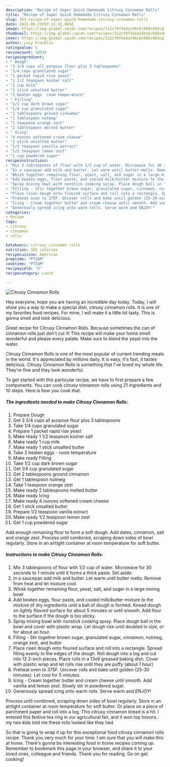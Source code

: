 ```yaml
---
description: "Recipe of Super Quick Homemade Citrusy Cinnamon Rolls"
title: "Recipe of Super Quick Homemade Citrusy Cinnamon Rolls"
slug: 263-recipe-of-super-quick-homemade-citrusy-cinnamon-rolls
date: 2021-08-23T07:13:32.869Z
image: https://img-global.cpcdn.com/recipes/112cf0fda4a24bc6/680x482cq70/citrusy-cinnamon-rolls-recipe-main-photo.jpg
thumbnail: https://img-global.cpcdn.com/recipes/112cf0fda4a24bc6/680x482cq70/citrusy-cinnamon-rolls-recipe-main-photo.jpg
cover: https://img-global.cpcdn.com/recipes/112cf0fda4a24bc6/680x482cq70/citrusy-cinnamon-rolls-recipe-main-photo.jpg
author: Lucy Franklin
ratingvalue: 5
reviewcount: 10594
recipeingredient:
- " Dough"
- "3 3/4 cups all purpose flour plus 3 tablespoons"
- "1/4 cups granulated sugar"
- "1 packet rapid rise yeast"
- "1 1/2 teaspoon kosher salt"
- "1 cup milk"
- "1 stick unsalted butter"
- "2 beaten eggs  room temperature"
- " Filling"
- "1/2 cup dark brown sugar"
- "1/4 cup granulated sugar"
- "2 tablespoons ground cinnamon"
- "1 tablespoon nutmeg"
- "1 teaspoon orange zest"
- "2 tablespoons melted butter"
- " Icing"
- "4 ounces softened cream cheese"
- "1 stick unsalted butter"
- "1/2 teaspoon vanilla extract"
- "1/2 teaspoon lemon zest"
- "1 cup powdered sugar"
recipeinstructions:
- "Mix 3 tablespoons of flour with 1/2 cup of water. Microwave for 30 seconds to 1 minute until it forms a thick paste. Set aside."
- "In a saucepan add milk and butter. Let warm until butter melts. Remove from heat and let mixture cool."
- "Whisk together remaining flour, yeast, salt, and sugar in a large mixing bowl"
- "Add beaten eggs, flour paste, and cooled milk/butter mixture to the mixture of dry ingredients until a ball of dough is formed. Knead dough on lightly floured surface for about 5 minutes or until smooth. Add flour to the surface if the dough is too sticky."
- "Spray mixing bowl with nonstick cooking spray. Place dough ball in the bowl and cover with plastic wrap. Let dough rise until doubled in size, or for about an hour."
- "Filling - Stir together brown sugar, granulated sugar, cinnamon, nutmeg, orange zest, and butter"
- "Place risen dough onto floured surface and roll into a rectangle. Spread filling evenly to the edges of the dough. Roll dough into a log and cut into 12 2-inch pieces. Place rolls in a 13x9 greased baking dish. Cover with plastic wrap and let rolls rise until they are puffy (about 1 hour)"
- "Preheat oven to 375F. Uncover rolls and bake until golden (25-30 minutes). Let cool for 5 minutes."
- "Icing - Cream together butter and cream cheese until smooth. Add vanilla and lemon zest. Slowly stir in powdered sugar."
- "Generously spread icing onto warm rolls. Serve warm and ENJOY!"
categories:
- Recipe
tags:
- citrusy
- cinnamon
- rolls

katakunci: citrusy cinnamon rolls 
nutrition: 265 calories
recipecuisine: American
preptime: "PT16M"
cooktime: "PT33M"
recipeyield: "3"
recipecategory: Lunch

---
```



![Citrusy Cinnamon Rolls](https://img-global.cpcdn.com/recipes/112cf0fda4a24bc6/680x482cq70/citrusy-cinnamon-rolls-recipe-main-photo.jpg)

Hey everyone, hope you are having an incredible day today. Today, I will show you a way to make a special dish, citrusy cinnamon rolls. It is one of my favorites food recipes. For mine, I will make it a little bit tasty. This is gonna smell and look delicious.

Great recipe for Citrusy Cinnamon Rolls. Because sometimes the can of cinnamon rolls just don&#39;t cut it! This recipe will make your home smell wonderful and please every palate. Make sure to blend the yeast into the water.

Citrusy Cinnamon Rolls is one of the most popular of current trending meals in the world. It's appreciated by millions daily. It is easy, it's fast, it tastes delicious. Citrusy Cinnamon Rolls is something that I've loved my whole life. They're fine and they look wonderful.


To get started with this particular recipe, we have to first prepare a few components. You can cook citrusy cinnamon rolls using 21 ingredients and 10 steps. Here is how you cook that.

<!--inarticleads1-->

##### The ingredients needed to make Citrusy Cinnamon Rolls:

1. Prepare  Dough
1. Get 3 3/4 cups all purpose flour plus 3 tablespoons
1. Take 1/4 cups granulated sugar
1. Prepare 1 packet rapid rise yeast
1. Make ready 1 1/2 teaspoon kosher salt
1. Make ready 1 cup milk
1. Make ready 1 stick unsalted butter
1. Take 2 beaten eggs - room temperature
1. Make ready  Filling
1. Take 1/2 cup dark brown sugar
1. Get 1/4 cup granulated sugar
1. Get 2 tablespoons ground cinnamon
1. Get 1 tablespoon nutmeg
1. Take 1 teaspoon orange zest
1. Make ready 2 tablespoons melted butter
1. Make ready  Icing
1. Make ready 4 ounces softened cream cheese
1. Get 1 stick unsalted butter
1. Prepare 1/2 teaspoon vanilla extract
1. Make ready 1/2 teaspoon lemon zest
1. Get 1 cup powdered sugar


Add enough remaining flour to form a soft dough. Add dates, cinnamon, salt and orange zest. Process until combined, scraping down sides of bowl regularly. Store in an airtight container at room temperature for soft butter. 

<!--inarticleads2-->

##### Instructions to make Citrusy Cinnamon Rolls:

1. Mix 3 tablespoons of flour with 1/2 cup of water. Microwave for 30 seconds to 1 minute until it forms a thick paste. Set aside.
1. In a saucepan add milk and butter. Let warm until butter melts. Remove from heat and let mixture cool.
1. Whisk together remaining flour, yeast, salt, and sugar in a large mixing bowl
1. Add beaten eggs, flour paste, and cooled milk/butter mixture to the mixture of dry ingredients until a ball of dough is formed. Knead dough on lightly floured surface for about 5 minutes or until smooth. Add flour to the surface if the dough is too sticky.
1. Spray mixing bowl with nonstick cooking spray. Place dough ball in the bowl and cover with plastic wrap. Let dough rise until doubled in size, or for about an hour.
1. Filling - Stir together brown sugar, granulated sugar, cinnamon, nutmeg, orange zest, and butter
1. Place risen dough onto floured surface and roll into a rectangle. Spread filling evenly to the edges of the dough. Roll dough into a log and cut into 12 2-inch pieces. Place rolls in a 13x9 greased baking dish. Cover with plastic wrap and let rolls rise until they are puffy (about 1 hour)
1. Preheat oven to 375F. Uncover rolls and bake until golden (25-30 minutes). Let cool for 5 minutes.
1. Icing - Cream together butter and cream cheese until smooth. Add vanilla and lemon zest. Slowly stir in powdered sugar.
1. Generously spread icing onto warm rolls. Serve warm and ENJOY!


Process until combined, scraping down sides of bowl regularly. Store in an airtight container at room temperature for soft butter. Or place on a piece of parchment paper and roll into a log. This citrusy cinnamon bread is a hit. I entered this festive tea ring in our agricultural fair, and it won top honors.. my two kids told me these rolls looked like they had. 

So that is going to wrap it up for this exceptional food citrusy cinnamon rolls recipe. Thank you very much for your time. I am sure that you will make this at home. There's gonna be interesting food in home recipes coming up. Remember to bookmark this page in your browser, and share it to your loved ones, colleague and friends. Thank you for reading. Go on get cooking!
